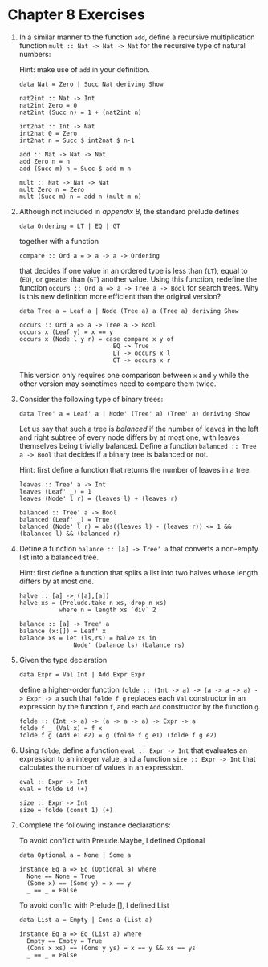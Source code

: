 Chapter 8 Exercises
=================

1. In a similar manner to the function `add`, define a recursive multiplication function `mult :: Nat -> Nat -> Nat` for the recursive type of natural numbers: 

    Hint: make use of `add` in your definition.

    ~~~ {.haskell}
    data Nat = Zero | Succ Nat deriving Show

    nat2int :: Nat -> Int
    nat2int Zero = 0
    nat2int (Succ n) = 1 + (nat2int n)

    int2nat :: Int -> Nat
    int2nat 0 = Zero
    int2nat n = Succ $ int2nat $ n-1

    add :: Nat -> Nat -> Nat
    add Zero n = n
    add (Succ m) n = Succ $ add m n

    mult :: Nat -> Nat -> Nat
    mult Zero n = Zero
    mult (Succ m) n = add n (mult m n)
    ~~~

2. Although not included in *appendix B*, the standard prelude defines 

    ~~~
    data Ordering = LT | EQ | GT 
    ~~~

    together with a function 
    
    ~~~
    compare :: Ord a = > a -> a -> Ordering 
    ~~~

    that decides if one value in an ordered type is less than (`LT`), equal to (`EQ`), or greater than (`GT`) another value. Using this function, redefine the function `occurs :: Ord a => a -> Tree a -> Bool` for search trees. Why is this new definition more efficient than the original version?

    ~~~ {.haskell}
    data Tree a = Leaf a | Node (Tree a) a (Tree a) deriving Show
    ~~~

    ~~~ {.haskell}
    occurs :: Ord a => a -> Tree a -> Bool
    occurs x (Leaf y) = x == y
    occurs x (Node l y r) = case compare x y of
                              EQ -> True
                              LT -> occurs x l
                              GT -> occurs x r
    ~~~

    This version only requires one comparison between `x` and `y` while the other version may sometimes need to compare them twice.

3. Consider the following type of binary trees: 

    ~~~ {.haskell}
    data Tree' a = Leaf' a | Node' (Tree' a) (Tree' a) deriving Show
    ~~~
    
    Let us say that such a tree is *balanced* if the number of leaves in the left and right subtree of every node differs by at most one, with leaves themselves being trivially balanced. Define a function `balanced :: Tree a -> Bool` that decides if a binary tree is balanced or not. 
    
    Hint: first define a function that returns the number of leaves in a tree.

    ~~~ {.haskell}
    leaves :: Tree' a -> Int
    leaves (Leaf' _) = 1
    leaves (Node' l r) = (leaves l) + (leaves r)

    balanced :: Tree' a -> Bool
    balanced (Leaf' _) = True
    balanced (Node' l r) = abs((leaves l) - (leaves r)) <= 1 && (balanced l) && (balanced r)
    ~~~

4. Define a function `balance :: [a] -> Tree' a` that converts a non-empty list into a balanced tree. 

    Hint: first define a function that splits a list into two halves whose length differs by at most one.

    ~~~ {.haskell}
    halve :: [a] -> ([a],[a])
    halve xs = (Prelude.take n xs, drop n xs)
               where n = length xs `div` 2

    balance :: [a] -> Tree' a
    balance (x:[]) = Leaf' x
    balance xs = let (ls,rs) = halve xs in
                   Node' (balance ls) (balance rs)
    ~~~


5. Given the type declaration 

    ~~~ {.haskell}
    data Expr = Val Int | Add Expr Expr 
    ~~~
    
    define a higher-order function `folde :: (Int -> a) -> (a -> a -> a) -> Expr -> a` such that `folde f g` replaces each `Val` constructor in an expression by the function `f`, and each `Add` constructor by the function `g`.

    ~~~ {.haskell}
    folde :: (Int -> a) -> (a -> a -> a) -> Expr -> a
    folde f _ (Val x) = f x
    folde f g (Add e1 e2) = g (folde f g e1) (folde f g e2)
    ~~~

6. Using `folde`, define a function `eval :: Expr -> Int` that evaluates an expression to an integer value, and a function `size :: Expr -> Int` that calculates the number of values in an expression.

    ~~~ {.haskell}
    eval :: Expr -> Int
    eval = folde id (+)

    size :: Expr -> Int
    size = folde (const 1) (+)
    ~~~


7. Complete the following instance declarations: 

    To avoid conflict with Prelude.Maybe, I defined Optional

    ~~~ {.haskell}
    data Optional a = None | Some a

    instance Eq a => Eq (Optional a) where 
      None == None = True
      (Some x) == (Some y) = x == y
      _ == _ = False
    ~~~
    
    To avoid conflic with Prelude.[], I defined List
    
    ~~~ {.haskell}
    data List a = Empty | Cons a (List a)

    instance Eq a => Eq (List a) where 
      Empty == Empty = True
      (Cons x xs) == (Cons y ys) = x == y && xs == ys
      _ == _ = False
    ~~~

